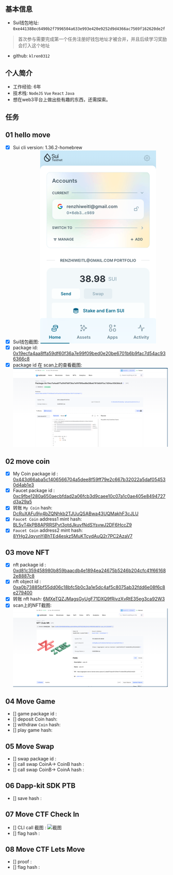 ## 基本信息
- Sui钱包地址: `0xe441388ec6490b2f7996504a633e993e420e9252d9d4366ac7569f162620de2f`
> 首次参与需要完成第一个任务注册好钱包地址才被合并，并且后续学习奖励会打入这个地址
- github: `klren0312`


## 个人简介
- 工作经验: 6年
- 技术栈: `NodeJS` `Vue` `React` `Java`
- 想在web3平台上做出些有趣的东西，还需探索。

## 任务

##   01 hello move  
- [x] Sui cli version: 1.36.2-homebrew
- [x] Sui钱包截图: ![Sui钱包截图](./images/01hellomove/Sui钱包.png)
- [x] package id: [0x19ecfa4aa8ffa59df60f36a7e99f09bed0e20be6701b6b9fac7d54ac936366c8](https://suiscan.xyz/mainnet/object/0x19ecfa4aa8ffa59df60f36a7e99f09bed0e20be6701b6b9fac7d54ac936366c8)
- [x] package id 在 scan上的查看截图:![Scan截图](./images/01hellomove/scan截图.png)

##   02 move coin
- [x] My Coin package id : [0x443d66aba5c1406566704a5dee8f59ff79e2c667b32022a5daf054530d4ab1e3](https://suiscan.xyz/mainnet/object/0x443d66aba5c1406566704a5dee8f59ff79e2c667b32022a5daf054530d4ab1e3)
- [x] Faucet package id : [0xc9fbe1280a650aecbfdad2a06fcb3d9caee10c07a1c0ae405e8494727d3a29a5](https://suiscan.xyz/mainnet/object/0xc9fbe1280a650aecbfdad2a06fcb3d9caee10c07a1c0ae405e8494727d3a29a5)
- [x] 转账 `My Coin` hash: [DcRuXAFu9jy4bZQNhkb2TJUuQSABwa43UQMakhF3cJLU](https://suiscan.xyz/mainnet/tx/DcRuXAFu9jy4bZQNhkb2TJUuQSABwa43UQMakhF3cJLU)
- [x] `Faucet Coin` address1 mint hash: [BL5vT4kPB8APRRSPvt3otdJkuvfNdSYsvwJ2DF6HccZ9](https://suiscan.xyz/mainnet/tx/BL5vT4kPB8APRRSPvt3otdJkuvfNdSYsvwJ2DF6HccZ9)
- [x] `Faucet Coin` address2 mint hash: [8YHg2JqyynYiBhTEd4eskz5MuKTcydAuQ2r7PC2AzaV7](https://suiscan.xyz/mainnet/tx/8YHg2JqyynYiBhTEd4eskz5MuKTcydAuQ2r7PC2AzaV7)

##   03 move NFT
- [x] nft package id : [0xd81c359458980b859baacdb4e1894ea24675b5246b204cfc41f661682e8887c8](https://suiscan.xyz/mainnet/object/0xd81c359458980b859baacdb4e1894ea24675b5246b204cfc41f661682e8887c8)
- [x] nft object id : [0xa0b73885bf55dd06c18bfc5b0c3a1e5dc4af5c8075ab32fdd6e08f6c8e279400](https://suiscan.xyz/mainnet/object/0xa0b73885bf55dd06c18bfc5b0c3a1e5dc4af5c8075ab32fdd6e08f6c8e279400)
- [x] 转账 nft  hash: [6MXeTQZJMagsGyUgF71DXQ9fRivzXvRtE35eg3ca92W3](https://suiscan.xyz/mainnet/tx/6MXeTQZJMagsGyUgF71DXQ9fRivzXvRtE35eg3ca92W3)
- [x] scan上的NFT截图:![Scan截图](./images/03movenft/scan上的NFT截图.png)

##   04 Move Game
- [] game package id :
- [] deposit Coin hash:
- [] withdraw `Coin` hash:
- [] play game hash:

##   05 Move Swap
- [] swap package id :
- [] call swap CoinA-> CoinB  hash :
- [] call swap CoinB-> CoinA  hash :

##   06 Dapp-kit SDK PTB
- [] save hash :

##   07 Move CTF Check In
- [] CLI call 截图 : ![截图](./images/你的图片地址)
- [] flag hash :

##   08 Move CTF Lets Move
- [] proof : 
- [] flag hash :
